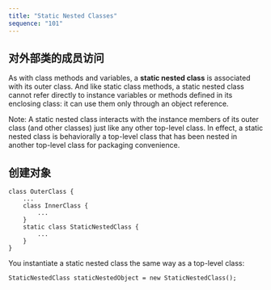 ```yaml
---
title: "Static Nested Classes"
sequence: "101"
---
```


## 对外部类的成员访问

As with class methods and variables,
a **static nested class** is associated with its outer class.
And like static class methods,
a static nested class cannot refer directly to instance variables or methods defined in its enclosing class:
it can use them only through an object reference.

Note: A static nested class interacts with the instance members of its outer class (and other classes) just like any other top-level class.
In effect, a static nested class is behaviorally a top-level class
that has been nested in another top-level class for packaging convenience.

## 创建对象

```text
class OuterClass {
    ...
    class InnerClass {
        ...
    }
    static class StaticNestedClass {
        ...
    }
}
```

You instantiate a static nested class the same way as a top-level class:

```text
StaticNestedClass staticNestedObject = new StaticNestedClass();
```


